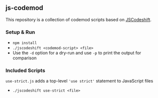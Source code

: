 ## js-codemod

This repository is a collection of codemod scripts based on
[JSCodeshift](https://github.com/facebook/jscodeshift).

### Setup & Run

  * `npm install`
  * `./jscodeshift <codemod-script> <file>`
  * Use the `-d` option for a dry-run and use `-p` to print the output
    for comparison

### Included Scripts

`use-strict.js` adds a top-level `'use strict'` statement to JavaScript files

  * `./jscodeshift use-strict <file>`
